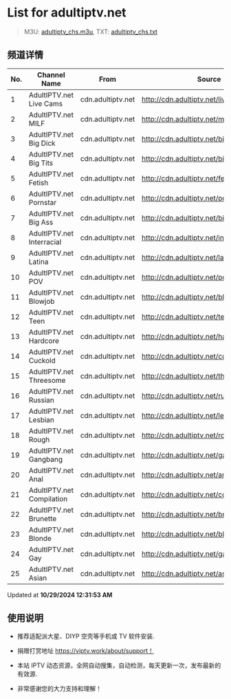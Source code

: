 # List for **adultiptv.net**

> M3U: [adultiptv_chs.m3u](./adultiptv_chs.m3u ), TXT: [adultiptv_chs.txt](./txt/adultiptv_chs.txt )

## 频道详情

| No. | Channel Name | From | Source |
| --- | ------------ | ---- | ------ |
| 1 | AdultIPTV.net Live Cams | cdn.adultiptv.net | <http://cdn.adultiptv.net/livecams.m3u8> |
| 2 | AdultIPTV.net MILF | cdn.adultiptv.net | <http://cdn.adultiptv.net/milf.m3u8> |
| 3 | AdultIPTV.net Big Dick | cdn.adultiptv.net | <http://cdn.adultiptv.net/bigdick.m3u8> |
| 4 | AdultIPTV.net Big Tits | cdn.adultiptv.net | <http://cdn.adultiptv.net/bigtits.m3u8> |
| 5 | AdultIPTV.net Fetish | cdn.adultiptv.net | <http://cdn.adultiptv.net/fetish.m3u8> |
| 6 | AdultIPTV.net Pornstar | cdn.adultiptv.net | <http://cdn.adultiptv.net/pornstar.m3u8> |
| 7 | AdultIPTV.net Big Ass | cdn.adultiptv.net | <http://cdn.adultiptv.net/bigass.m3u8> |
| 8 | AdultIPTV.net Interracial | cdn.adultiptv.net | <http://cdn.adultiptv.net/interracial.m3u8> |
| 9 | AdultIPTV.net Latina | cdn.adultiptv.net | <http://cdn.adultiptv.net/latina.m3u8> |
| 10 | AdultIPTV.net POV | cdn.adultiptv.net | <http://cdn.adultiptv.net/pov.m3u8> |
| 11 | AdultIPTV.net Blowjob | cdn.adultiptv.net | <http://cdn.adultiptv.net/blowjob.m3u8> |
| 12 | AdultIPTV.net Teen | cdn.adultiptv.net | <http://cdn.adultiptv.net/teen.m3u8> |
| 13 | AdultIPTV.net Hardcore | cdn.adultiptv.net | <http://cdn.adultiptv.net/hardcore.m3u8> |
| 14 | AdultIPTV.net Cuckold | cdn.adultiptv.net | <http://cdn.adultiptv.net/cuckold.m3u8> |
| 15 | AdultIPTV.net Threesome | cdn.adultiptv.net | <http://cdn.adultiptv.net/threesome.m3u8> |
| 16 | AdultIPTV.net Russian | cdn.adultiptv.net | <http://cdn.adultiptv.net/russian.m3u8> |
| 17 | AdultIPTV.net Lesbian | cdn.adultiptv.net | <http://cdn.adultiptv.net/lesbian.m3u8> |
| 18 | AdultIPTV.net Rough | cdn.adultiptv.net | <http://cdn.adultiptv.net/rough.m3u8> |
| 19 | AdultIPTV.net Gangbang | cdn.adultiptv.net | <http://cdn.adultiptv.net/gangbang.m3u8> |
| 20 | AdultIPTV.net Anal | cdn.adultiptv.net | <http://cdn.adultiptv.net/anal.m3u8> |
| 21 | AdultIPTV.net Compilation | cdn.adultiptv.net | <http://cdn.adultiptv.net/compilation.m3u8> |
| 22 | AdultIPTV.net Brunette | cdn.adultiptv.net | <http://cdn.adultiptv.net/brunette.m3u8> |
| 23 | AdultIPTV.net Blonde | cdn.adultiptv.net | <http://cdn.adultiptv.net/blonde.m3u8> |
| 24 | AdultIPTV.net Gay | cdn.adultiptv.net | <http://cdn.adultiptv.net/gay.m3u8> |
| 25 | AdultIPTV.net Asian | cdn.adultiptv.net | <http://cdn.adultiptv.net/asian.m3u8> |

Updated at **10/29/2024 12:31:53 AM**

## 使用说明

- 推荐适配派大星、DIYP 空壳等手机或 TV 软件安装.

- 捐赠打赏地址 <https://viptv.work/about/support！>

- 本站 IPTV 动态资源，全网自动搜集，自动检测，每天更新一次，发布最新的有效源.

- 非常感谢您的大力支持和理解！
